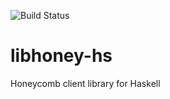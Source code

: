 ![Build Status](https://github.com/EarnestResearch/honeycomb-haskell/workflows/Test/badge.svg)

# libhoney-hs
Honeycomb client library for Haskell

